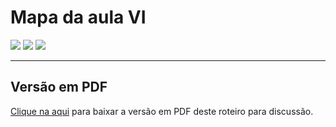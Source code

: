 # Mapa da aula VI

![](imgs/pagina19.png)
![](imgs/pagina20.png)
![](imgs/pagina21.png)

---

## Versão em PDF

[Clique na aqui](pdf/mapa6.pdf) para baixar a versão em PDF deste roteiro para discussão.